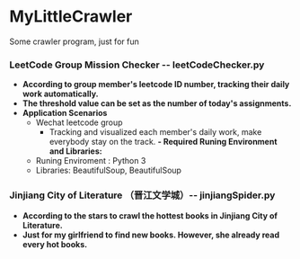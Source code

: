 # MyLittleCrawler
Some crawler program, just for fun

### LeetCode Group Mission Checker -- leetCodeChecker.py
  - **According to group member's leetcode ID number, tracking their daily work automatically.**
  - **The threshold value can be set as the number of today's assignments.**
  - **Application Scenarios**
    - Wechat leetcode group
      - Tracking and visualized each member's daily work, make everybody stay on the track.
  **- Required Runing Environment and Libraries:** 
    - Runing Enviroment : Python 3
    - Libraries: BeautifulSoup, BeautifulSoup
### Jinjiang City of Literature （晋江文学城）-- jinjiangSpider.py
 - **According to the stars to crawl the hottest books in Jinjiang City of Literature.**
 - **Just for my girlfriend to find new books. However, she already read every hot books.**


